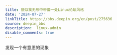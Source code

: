 ```yaml
---
title: 貌似我无形中带偏一处Linux论坛风格
date: '2024-07-27'
linkTitle: https://bbs.deepin.org/en/post/275636
source: deepin_bbs
description:  linux-admin 
disable_comments: true
---
```

发现一个有意思的现象
